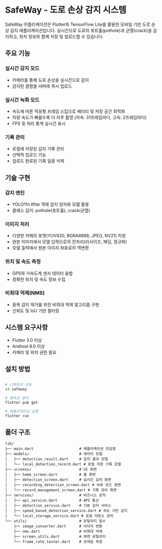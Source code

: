 # SafeWay - 도로 손상 감지 시스템

SafeWay 어플리케이션은 Flutter와 TensorFlow Lite를 활용한 모바일 기반 도로 손상 감지 애플리케이션입니다. 실시간으로 도로의 포트홀(pothole)과 균열(crack)을 감지하고, 위치 정보와 함께 저장 및 업로드할 수 있습니다.

## 주요 기능

### 실시간 감지 모드
- 카메라를 통해 도로 손상을 실시간으로 감지
- 감지된 결함을 서버에 즉시 업로드

### 실시간 녹화 모드
- 속도에 따른 적응형 프레임 스킵으로 배터리 및 저장 공간 최적화
- 차량 속도가 빠를수록 더 자주 촬영 (저속: 31프레임마다, 고속: 2프레임마다)
- FPS 및 처리 통계 실시간 표시

### 기록 관리
- 로컬에 저장된 감지 기록 관리
- 선택적 업로드 기능
- 업로드 완료된 기록 일괄 삭제

## 기술 구현

### 감지 엔진
- YOLO11n.tflite 객체 감지 양자화 모델 활용
- 클래스 감지: pothole(포트홀), crack(균열)

### 이미지 처리
- 다양한 카메라 포맷(YUV420, BGRA8888, JPEG, NV21) 지원
- 원본 이미지에서 모델 입력으로의 전처리(리사이즈, 패딩, 정규화)
- 모델 출력에서 원본 이미지 좌표로의 역변환

### 위치 및 속도 측정
- GPS와 가속도계 센서 데이터 융합
- 정확한 위치 및 속도 정보 수집

### 비최대 억제(NMS)
- 중복 감지 제거를 위한 비최대 억제 알고리즘 구현
- 신뢰도 및 IoU 기반 필터링


## 시스템 요구사항

- Flutter 3.0 이상
- Android 8.0 이상
- 카메라 및 위치 권한 필요

## 설치 방법

```bash

# 디렉토리 이동
cd safeway

# 종속성 설치
flutter pub get

# 애플리케이션 실행
flutter run
```

## 폴더 구조

```
lib/
├── main.dart                     # 애플리케이션 진입점
├── models/                       # 데이터 모델
│   ├── detection_result.dart     # 감지 결과 모델
│   └── local_detection_record.dart # 로컬 저장 기록 모델
├── screens/                      # UI 화면
│   ├── home_screen.dart          # 홈 화면
│   ├── detection_screen.dart     # 실시간 감지 화면
│   ├── recording_detection_screen.dart # 녹화 모드 화면
│   └── record_management_screen.dart # 기록 관리 화면
├── services/                     # 비즈니스 로직
│   ├── api_service.dart          # API 통신
│   ├── detection_service.dart    # 기본 감지 서비스
│   ├── speed_based_detection_service.dart # 속도 기반 감지
│   └── local_storage_service.dart # 로컬 저장소 관리
└── utils/                        # 유틸리티 함수
    ├── image_converter.dart      # 이미지 변환
    ├── nms.dart                  # 비최대 억제
    ├── screen_utils.dart         # 화면 유틸리티
    └── frame_rate_tester.dart    # 프레임 측정
```
